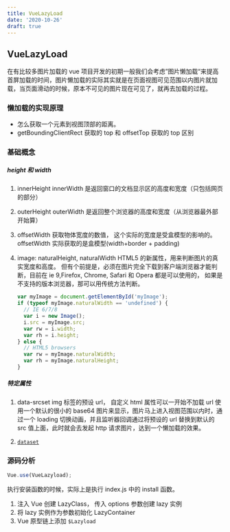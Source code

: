 ```yaml
---
title: VueLazyLoad
date: '2020-10-26'
draft: true
---
```


## VueLazyLoad

在有比较多图片加载的 vue 项目开发的初期一般我们会考虑”图片懒加载“来提高首屏加载的时间，图片懒加载的实际其实就是在页面视图可见范围以内图片就加载，当页面滑动的时候，原本不可见的图片现在可见了，就再去加载的过程。

### 懒加载的实现原理

- 怎么获取一个元素到视图顶部的距离。
- getBoundingClientRect 获取的 top 和 offsetTop 获取的 top 区别

### 基础概念

##### height 和 width

1. innerHeight innerWidth 是返回窗口的文档显示区的高度和宽度（只包括网页的部分）
2. outerHeight outerWidth 是返回整个浏览器的高度和宽度（从浏览器最外部开始算）
3. offsetWidth 获取物体宽度的数值， 这个实际的宽度是受盒模型的影响的。offsetWidth 实际获取的是盒模型(width+border + padding)
4. image: naturalHeight, naturalWidth HTML5 的新属性，用来判断图片的真实宽度和高度。 但有个前提是，必须在图片完全下载到客户端浏览器才能判断，目前在 ie 9,Firefox, Chrome, Safari 和 Opera 都是可以使用的， 如果是不支持的版本浏览器，那可以用传统方法判断。

   ```js
   var myImage = document.getElementById('myImage');
   if (typeof myImage.naturalWidth == 'undefined') {
     // IE 6/7/8
     var i = new Image();
     i.src = myImage.src;
     var rw = i.width;
     var rh = i.height;
   } else {
     // HTML5 browsers
     var rw = myImage.naturalWidth;
     var rh = myImage.naturalHeight;
   }
   ```

##### 特定属性

1. data-srcset img 标签的预设 url， 自定义 html 属性可以一开始不加载 url 使用一个默认的很小的 base64 图片来显示，图片马上进入视图范围以内时，通过一个 loading 切换动画，并且监听器回调通过将预设的 url 替换到默认的 src 值上面，此时就会去发起 http 请求图片，达到一个懒加载的效果。

2. [`dataset`](https://developer.mozilla.org/zh-CN/docs/Web/API/HTMLElement/dataset)

### 源码分析

```js
Vue.use(VueLazyload);
```

执行安装函数的时候，实际上是执行 index.js 中的 install 函数。

1. 注入 Vue 创建 LazyClass， 传入 options 参数创建 lazy 实例
2. 将 lazy 实例作为参数初始化 LazyContainer
3. Vue 原型链上添加 `$Lazyload`
